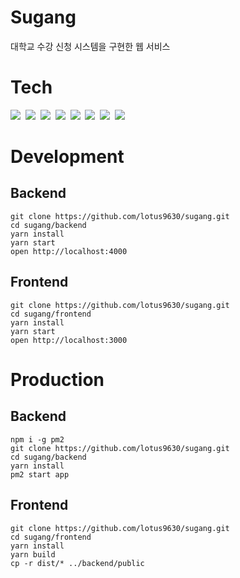 # Sugang

대학교 수강 신청 시스템을 구현한 웹 서비스

# Tech

<p>
<img src="https://img.shields.io/badge/HTML-E34F26?style=flat-square&logo=html5&logoColor=white"></a>&nbsp 
<img src="https://img.shields.io/badge/CSS-1572B6?style=flat-square&logo=css3&logoColor=white"></a>&nbsp 
<img src="https://img.shields.io/badge/JavaScript-F7DF1E?style=flat-square&logo=javascript&logoColor=white"></a>&nbsp 
<img src="https://img.shields.io/badge/React-61DAFB?style=flat-square&logo=react&logoColor=white"></a>&nbsp 
<img src="https://img.shields.io/badge/Redux-764ABC?style=flat-square&logo=javascript&logoColor=white"></a>&nbsp 
<img src="https://img.shields.io/badge/Express-000000?style=flat-square&logo=express&logoColor=white"></a>&nbsp 
<img src="https://img.shields.io/badge/MySQL-4479A1?style=flat-square&logo=mysql&logoColor=white"></a>&nbsp 
<img src="https://img.shields.io/badge/Google Cloud-4285F4?style=flat-square&logo=googlecloud&logoColor=white"></a>&nbsp 
</p>

# Development

## Backend

    git clone https://github.com/lotus9630/sugang.git
    cd sugang/backend
    yarn install
    yarn start
    open http://localhost:4000

## Frontend

    git clone https://github.com/lotus9630/sugang.git
    cd sugang/frontend
    yarn install
    yarn start
    open http://localhost:3000

# Production

## Backend

    npm i -g pm2
    git clone https://github.com/lotus9630/sugang.git
    cd sugang/backend
    yarn install
    pm2 start app

## Frontend

    git clone https://github.com/lotus9630/sugang.git
    cd sugang/frontend
    yarn install
    yarn build
    cp -r dist/* ../backend/public
